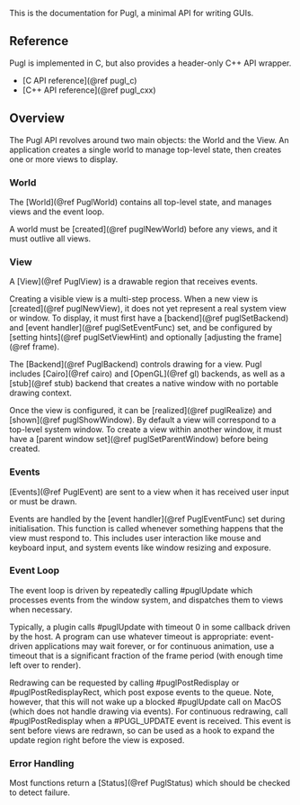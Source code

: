 This is the documentation for Pugl, a minimal API for writing GUIs.

## Reference

Pugl is implemented in C, but also provides a header-only C++ API wrapper.

 * [C API reference](@ref pugl_c)
 * [C++ API reference](@ref pugl_cxx)

## Overview

The Pugl API revolves around two main objects: the World and the View.
An application creates a single world to manage top-level state,
then creates one or more views to display.

### World

The [World](@ref PuglWorld) contains all top-level state,
and manages views and the event loop.

A world must be [created](@ref puglNewWorld) before any views,
and it must outlive all views.

### View

A [View](@ref PuglView) is a drawable region that receives events.

Creating a visible view is a multi-step process.
When a new view is [created](@ref puglNewView),
it does not yet represent a real system view or window.
To display, it must first have a [backend](@ref puglSetBackend)
and [event handler](@ref puglSetEventFunc) set,
and be configured by [setting hints](@ref puglSetViewHint)
and optionally [adjusting the frame](@ref frame).

The [Backend](@ref PuglBackend) controls drawing for a view.
Pugl includes [Cairo](@ref cairo) and [OpenGL](@ref gl) backends,
as well as a [stub](@ref stub) backend that creates a native window with no portable drawing context.

Once the view is configured,
it can be [realized](@ref puglRealize) and [shown](@ref puglShowWindow).
By default a view will correspond to a top-level system window.
To create a view within another window,
it must have a [parent window set](@ref puglSetParentWindow) before being created.

### Events

[Events](@ref PuglEvent) are sent to a view when it has received user input or must be drawn.

Events are handled by the [event handler](@ref PuglEventFunc) set during initialisation.
This function is called whenever something happens that the view must respond to.
This includes user interaction like mouse and keyboard input,
and system events like window resizing and exposure.

### Event Loop

The event loop is driven by repeatedly calling #puglUpdate which processes events from the window system,
and dispatches them to views when necessary.

Typically, a plugin calls #puglUpdate with timeout 0 in some callback driven by the host.
A program can use whatever timeout is appropriate:
event-driven applications may wait forever,
or for continuous animation,
use a timeout that is a significant fraction of the frame period
(with enough time left over to render).

Redrawing can be requested by calling #puglPostRedisplay or #puglPostRedisplayRect,
which post expose events to the queue.
Note, however, that this will not wake up a blocked #puglUpdate call on MacOS
(which does not handle drawing via events).
For continuous redrawing, call #puglPostRedisplay when a #PUGL_UPDATE event is received.
This event is sent before views are redrawn,
so can be used as a hook to expand the update region right before the view is exposed.

### Error Handling

Most functions return a [Status](@ref PuglStatus) which should be checked to detect failure.
